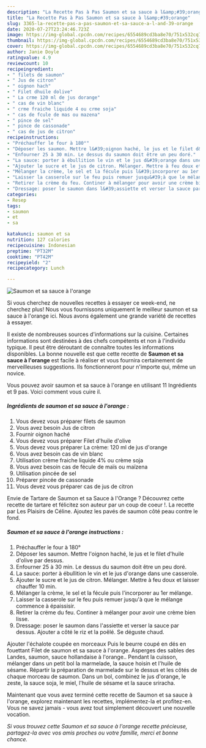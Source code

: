 ```yaml
---
description: "La Recette Pas à Pas Saumon et sa sauce à l&amp;#39;orange"
title: "La Recette Pas à Pas Saumon et sa sauce à l&amp;#39;orange"
slug: 3365-la-recette-pas-a-pas-saumon-et-sa-sauce-a-l-and-39-orange
date: 2020-07-27T23:24:46.723Z
image: https://img-global.cpcdn.com/recipes/6554689cd3ba8e70/751x532cq70/saumon-et-sa-sauce-a-lorange-photo-principale-de-la-recette.jpg
thumbnail: https://img-global.cpcdn.com/recipes/6554689cd3ba8e70/751x532cq70/saumon-et-sa-sauce-a-lorange-photo-principale-de-la-recette.jpg
cover: https://img-global.cpcdn.com/recipes/6554689cd3ba8e70/751x532cq70/saumon-et-sa-sauce-a-lorange-photo-principale-de-la-recette.jpg
author: Janie Doyle
ratingvalue: 4.9
reviewcount: 10
recipeingredient:
- " filets de saumon"
- " Jus de citron"
- " oignon hach"
- " Filet dhuile dolive"
- " La crme 120 ml de jus dorange"
- " cas de vin blanc"
- " crme fraiche liquide 4 ou crme soja"
- " cas de fcule de mas ou mazena"
- " pince de sel"
- " pince de cassonade"
- " cas de jus de citron"
recipeinstructions:
- "Préchauffer le four à 180°"
- "Déposer les saumon. Mettre l&#39;oignon haché, le jus et le filet d&#39;huile d&#39;olive par dessus."
- "Enfourner 25 à 30 min. Le dessus du saumon doit être un peu doré."
- "La sauce: porter à ébullition le vin et le jus d&#39;orange dans une casserole."
- "Ajouter le sucre et le jus de citron. Mélanger. Mettre à feu doux et laisser chauffer 10 min."
- "Mélanger la crème, le sel et la fécule puis l&#39;incorporer au 1er mélange."
- "Laisser la casserole sur le feu puis remuer jusqu&#39;à que le mélange commence à épaissisir."
- "Retirer la crème du feu. Continer à mélanger pour avoir une crème bien lisse."
- "Dressage: poser le saumon dans l&#39;assiette et verser la sauce par dessus. Ajouter a côté le riz et la poêlé. Se déguste chaud."
categories:
- Resep
tags:
- saumon
- et
- sa

katakunci: saumon et sa 
nutrition: 127 calories
recipecuisine: Indonesian
preptime: "PT32M"
cooktime: "PT42M"
recipeyield: "2"
recipecategory: Lunch

---
```



![Saumon et sa sauce à l&#39;orange](https://img-global.cpcdn.com/recipes/6554689cd3ba8e70/751x532cq70/saumon-et-sa-sauce-a-lorange-photo-principale-de-la-recette.jpg)

Si vous cherchez de nouvelles recettes à essayer ce week-end, ne cherchez plus! Nous vous fournissons uniquement le meilleur saumon et sa sauce à l&#39;orange ici. Nous avons également une grande variété de recettes à essayer.

Il existe de nombreuses sources d'informations sur la cuisine. Certaines informations sont destinées à des chefs compétents et non à l'individu typique. Il peut être déroutant de connaître toutes les informations disponibles. La bonne nouvelle est que cette recette de <strong> Saumon et sa sauce à l&#39;orange </strong> est facile à réaliser et vous fournira certainement de merveilleuses suggestions. Ils fonctionneront pour n'importe qui, même un novice.

<!--inarticleads1-->

Vous pouvez avoir saumon et sa sauce à l&#39;orange en utilisant 11 Ingrédients et 9 pas. Voici comment vous cuire il.

##### Ingrédients de saumon et sa sauce à l&#39;orange :

1. Vous devez vous préparer  filets de saumon
1. Vous avez besoin  Jus de citron
1. Fournir  oignon haché
1. Vous devez vous préparer  Filet d&#39;huile d&#39;olive
1. Vous devez vous préparer  La crème: 120 ml de jus d&#39;orange
1. Vous avez besoin  cas de vin blanc
1. Utilisation  crème fraiche liquide 4% ou crème soja
1. Vous avez besoin  cas de fécule de maïs ou maïzena
1. Utilisation  pincée de sel
1. Préparer  pincée de cassonade
1. Vous devez vous préparer  cas de jus de citron


Envie de Tartare de Saumon et sa Sauce à l&#39;Orange ? Découvrez cette recette de tartare et félicitez son auteur par un coup de coeur !. La recette par Les Plaisirs de Céline. Ajoutez les pavés de saumon côté peau contre le fond. 

<!--inarticleads2-->

##### Saumon et sa sauce à l&#39;orange instructions :

1. Préchauffer le four à 180°
1. Déposer les saumon. Mettre l&#39;oignon haché, le jus et le filet d&#39;huile d&#39;olive par dessus.
1. Enfourner 25 à 30 min. Le dessus du saumon doit être un peu doré.
1. La sauce: porter à ébullition le vin et le jus d&#39;orange dans une casserole.
1. Ajouter le sucre et le jus de citron. Mélanger. Mettre à feu doux et laisser chauffer 10 min.
1. Mélanger la crème, le sel et la fécule puis l&#39;incorporer au 1er mélange.
1. Laisser la casserole sur le feu puis remuer jusqu&#39;à que le mélange commence à épaissisir.
1. Retirer la crème du feu. Continer à mélanger pour avoir une crème bien lisse.
1. Dressage: poser le saumon dans l&#39;assiette et verser la sauce par dessus. Ajouter a côté le riz et la poêlé. Se déguste chaud.


Ajouter l&#39;échalote coupée en morceaux Puis le beurre coupé en dés en fouettant Filet de saumon et sa sauce à l&#39;orange. Asperges des sables des Landes, saumon, sauce hollandaise à l&#39;orange.. Pendant la cuisson, mélanger dans un petit bol la marmelade, la sauce hoisin et l&#39;huile de sésame. Répartir la préparation de marmelade sur le dessus et les côtés de chaque morceau de saumon. Dans un bol, combinez le jus d&#39;orange, le zeste, la sauce soja, le miel, l&#39;huile de sésame et la sauce sriracha. 

<!--inarticleads1-->

<p>
Maintenant que vous avez terminé cette recette de Saumon et sa sauce à l&#39;orange, explorez maintenant les recettes, implémentez-la et profitez-en. Vous ne savez jamais - vous avez tout simplement découvert une nouvelle vocation.
</p>

<p>
<i>Si vous trouvez cette Saumon et sa sauce à l&#39;orange recette précieuse, partagez-la avec vos amis proches ou votre famille, merci et bonne chance.</i>
</p>
